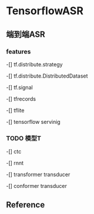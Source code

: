 # TensorflowASR
## 端到端ASR
### features

-[] tf.distribute.strategy

-[] tf.distribute.DistributedDataset

-[] tf.signal 

-[] tfrecords 

-[] tflite

-[] tensorflow servinig

### TODO 模型T

-[] ctc

-[] rnnt

-[] transformer transducer

-[] conformer transducer


## Reference
